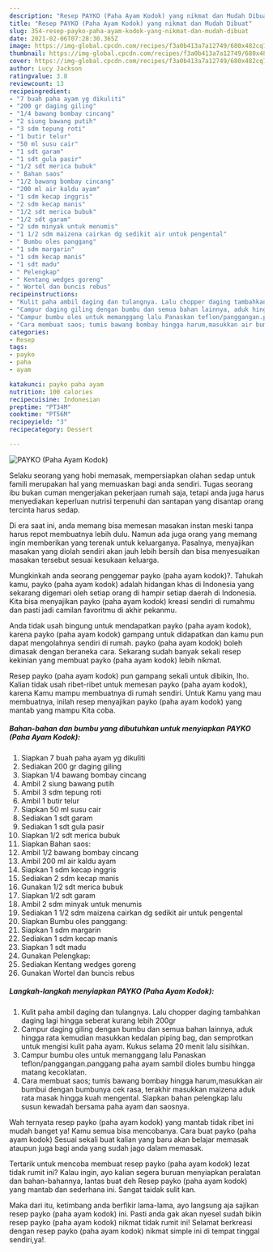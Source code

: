 ```yaml
---
description: "Resep PAYKO (Paha Ayam Kodok) yang nikmat dan Mudah Dibuat"
title: "Resep PAYKO (Paha Ayam Kodok) yang nikmat dan Mudah Dibuat"
slug: 354-resep-payko-paha-ayam-kodok-yang-nikmat-dan-mudah-dibuat
date: 2021-02-06T07:28:30.365Z
image: https://img-global.cpcdn.com/recipes/f3a0b413a7a12749/680x482cq70/payko-paha-ayam-kodok-foto-resep-utama.jpg
thumbnail: https://img-global.cpcdn.com/recipes/f3a0b413a7a12749/680x482cq70/payko-paha-ayam-kodok-foto-resep-utama.jpg
cover: https://img-global.cpcdn.com/recipes/f3a0b413a7a12749/680x482cq70/payko-paha-ayam-kodok-foto-resep-utama.jpg
author: Lucy Jackson
ratingvalue: 3.8
reviewcount: 13
recipeingredient:
- "7 buah paha ayam yg dikuliti"
- "200 gr daging giling"
- "1/4 bawang bombay cincang"
- "2 siung bawang putih"
- "3 sdm tepung roti"
- "1 butir telur"
- "50 ml susu cair"
- "1 sdt garam"
- "1 sdt gula pasir"
- "1/2 sdt merica bubuk"
- " Bahan saos"
- "1/2 bawang bombay cincang"
- "200 ml air kaldu ayam"
- "1 sdm kecap inggris"
- "2 sdm kecap manis"
- "1/2 sdt merica bubuk"
- "1/2 sdt garam"
- "2 sdm minyak untuk menumis"
- "1 1/2 sdm maizena cairkan dg sedikit air untuk pengental"
- " Bumbu oles panggang"
- "1 sdm margarin"
- "1 sdm kecap manis"
- "1 sdt madu"
- " Pelengkap"
- " Kentang wedges goreng"
- " Wortel dan buncis rebus"
recipeinstructions:
- "Kulit paha ambil daging dan tulangnya. Lalu chopper daging tambahkan daging lagi hingga seberat kurang lebih 200gr"
- "Campur daging giling dengan bumbu dan semua bahan lainnya, aduk hingga rata kemudian masukkan kedalan piping bag, dan semprotkan untuk mengisi kulit paha ayam. Kukus selama 20 menit lalu sisihkan."
- "Campur bumbu oles untuk memanggang lalu Panaskan teflon/panggangan.panggang paha ayam sambil dioles bumbu hingga matang kecoklatan."
- "Cara membuat saos; tumis bawang bombay hingga harum,masukkan air bumbui dengan bumbunya cek rasa, terakhir masukkan maizena aduk rata masak hingga kuah mengental. Siapkan bahan pelengkap lalu susun kewadah bersama paha ayam dan saosnya."
categories:
- Resep
tags:
- payko
- paha
- ayam

katakunci: payko paha ayam 
nutrition: 100 calories
recipecuisine: Indonesian
preptime: "PT34M"
cooktime: "PT56M"
recipeyield: "3"
recipecategory: Dessert

---
```



![PAYKO (Paha Ayam Kodok)](https://img-global.cpcdn.com/recipes/f3a0b413a7a12749/680x482cq70/payko-paha-ayam-kodok-foto-resep-utama.jpg)

Selaku seorang yang hobi memasak, mempersiapkan olahan sedap untuk famili merupakan hal yang memuaskan bagi anda sendiri. Tugas seorang ibu bukan cuman mengerjakan pekerjaan rumah saja, tetapi anda juga harus menyediakan keperluan nutrisi terpenuhi dan santapan yang disantap orang tercinta harus sedap.

Di era  saat ini, anda memang bisa memesan masakan instan meski tanpa harus repot membuatnya lebih dulu. Namun ada juga orang yang memang ingin memberikan yang terenak untuk keluarganya. Pasalnya, menyajikan masakan yang diolah sendiri akan jauh lebih bersih dan bisa menyesuaikan masakan tersebut sesuai kesukaan keluarga. 



Mungkinkah anda seorang penggemar payko (paha ayam kodok)?. Tahukah kamu, payko (paha ayam kodok) adalah hidangan khas di Indonesia yang sekarang digemari oleh setiap orang di hampir setiap daerah di Indonesia. Kita bisa menyajikan payko (paha ayam kodok) kreasi sendiri di rumahmu dan pasti jadi camilan favoritmu di akhir pekanmu.

Anda tidak usah bingung untuk mendapatkan payko (paha ayam kodok), karena payko (paha ayam kodok) gampang untuk didapatkan dan kamu pun dapat mengolahnya sendiri di rumah. payko (paha ayam kodok) boleh dimasak dengan beraneka cara. Sekarang sudah banyak sekali resep kekinian yang membuat payko (paha ayam kodok) lebih nikmat.

Resep payko (paha ayam kodok) pun gampang sekali untuk dibikin, lho. Kalian tidak usah ribet-ribet untuk memesan payko (paha ayam kodok), karena Kamu mampu membuatnya di rumah sendiri. Untuk Kamu yang mau membuatnya, inilah resep menyajikan payko (paha ayam kodok) yang mantab yang mampu Kita coba.

<!--inarticleads1-->

##### Bahan-bahan dan bumbu yang dibutuhkan untuk menyiapkan PAYKO (Paha Ayam Kodok):

1. Siapkan 7 buah paha ayam yg dikuliti
1. Sediakan 200 gr daging giling
1. Siapkan 1/4 bawang bombay cincang
1. Ambil 2 siung bawang putih
1. Ambil 3 sdm tepung roti
1. Ambil 1 butir telur
1. Siapkan 50 ml susu cair
1. Sediakan 1 sdt garam
1. Sediakan 1 sdt gula pasir
1. Siapkan 1/2 sdt merica bubuk
1. Siapkan  Bahan saos:
1. Ambil 1/2 bawang bombay cincang
1. Ambil 200 ml air kaldu ayam
1. Siapkan 1 sdm kecap inggris
1. Sediakan 2 sdm kecap manis
1. Gunakan 1/2 sdt merica bubuk
1. Siapkan 1/2 sdt garam
1. Ambil 2 sdm minyak untuk menumis
1. Sediakan 1 1/2 sdm maizena cairkan dg sedikit air untuk pengental
1. Siapkan  Bumbu oles panggang:
1. Siapkan 1 sdm margarin
1. Sediakan 1 sdm kecap manis
1. Siapkan 1 sdt madu
1. Gunakan  Pelengkap:
1. Sediakan  Kentang wedges goreng
1. Gunakan  Wortel dan buncis rebus




<!--inarticleads2-->

##### Langkah-langkah menyiapkan PAYKO (Paha Ayam Kodok):

1. Kulit paha ambil daging dan tulangnya. Lalu chopper daging tambahkan daging lagi hingga seberat kurang lebih 200gr
1. Campur daging giling dengan bumbu dan semua bahan lainnya, aduk hingga rata kemudian masukkan kedalan piping bag, dan semprotkan untuk mengisi kulit paha ayam. Kukus selama 20 menit lalu sisihkan.
1. Campur bumbu oles untuk memanggang lalu Panaskan teflon/panggangan.panggang paha ayam sambil dioles bumbu hingga matang kecoklatan.
1. Cara membuat saos; tumis bawang bombay hingga harum,masukkan air bumbui dengan bumbunya cek rasa, terakhir masukkan maizena aduk rata masak hingga kuah mengental. Siapkan bahan pelengkap lalu susun kewadah bersama paha ayam dan saosnya.




Wah ternyata resep payko (paha ayam kodok) yang mantab tidak ribet ini mudah banget ya! Kamu semua bisa mencobanya. Cara buat payko (paha ayam kodok) Sesuai sekali buat kalian yang baru akan belajar memasak ataupun juga bagi anda yang sudah jago dalam memasak.

Tertarik untuk mencoba membuat resep payko (paha ayam kodok) lezat tidak rumit ini? Kalau ingin, ayo kalian segera buruan menyiapkan peralatan dan bahan-bahannya, lantas buat deh Resep payko (paha ayam kodok) yang mantab dan sederhana ini. Sangat taidak sulit kan. 

Maka dari itu, ketimbang anda berfikir lama-lama, ayo langsung aja sajikan resep payko (paha ayam kodok) ini. Pasti anda gak akan nyesel sudah bikin resep payko (paha ayam kodok) nikmat tidak rumit ini! Selamat berkreasi dengan resep payko (paha ayam kodok) nikmat simple ini di tempat tinggal sendiri,ya!.

